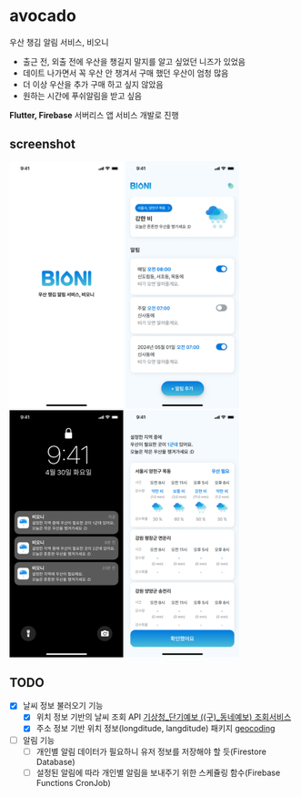# avocado

우산 챙김 알림 서비스, 비오니
- 출근 전, 외출 전에 우산을 챙길지 말지를 알고 싶었던 니즈가 있었음
- 데이트 나가면서 꼭 우산 안 챙겨서 구매 했던 우산이 엄청 많음
- 더 이상 우산을 추가 구매 하고 싶지 않았음
- 원하는 시간에 푸쉬알림을 받고 싶음

<b>Flutter, Firebase</b> 서버리스 앱 서비스 개발로 진행

## screenshot
<div>
  <img src="https://github.com/CHOISHO/avocado/blob/master/assets/images/splash.jpg" width="200"/>
  <img src="https://github.com/CHOISHO/avocado/blob/master/assets/images/home.jpg" width="200"/>
  <img src="https://github.com/CHOISHO/avocado/blob/master/assets/images/push.jpg" width="200"/>
  <img src="https://github.com/CHOISHO/avocado/blob/master/assets/images/push_detail.jpg" width="200"/>  
</div>

## TODO
- [x] 날씨 정보 불러오기 기능 
  - [x] 위치 정보 기반의 날씨 조회 API
    [기상청_단기예보 ((구)_동네예보) 조회서비스](https://www.data.go.kr/data/15084084/openapi.do)
  - [x] 주소 정보 기반 위치 정보(longditude, langditude) 패키지
    [geocoding](https://pub.dev/packages/geocoding)
- [ ] 알림 기능
  - [ ] 개인별 알림 데이터가 필요하니 유저 정보를 저장해야 할 듯(Firestore Database)
  - [ ] 설정된 알림에 따라 개인별 알림을 보내주기 위한 스케쥴링 함수(Firebase Functions CronJob)
